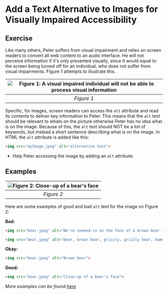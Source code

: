 # Add a Text Alternative to Images for Visually Impaired Accessibility
## Exercise

Like many others, Peter suffers from visual impairment and relies on screen readers to convert all web content to an audio interface. He will not perceive information if it's only presented visually, since it would equal to the screen being turned off for an individual, who does not suffer from visual impairments. Figure 1 attempts to illustrate this. 

| ![Figure 1: A visual impaired individual will not be able to process visual information](https://media.discordapp.net/attachments/363271799594811394/913012062492430366/PCCompare.jpg?width=1070&height=319) | 
|:--:| 
| *Figure 1*|

Specific, for images, screen readers can access the `alt` attribute and read its contents to deliver key information to Peter. This means that the `alt` text should be relevant to whats on the picture otherwise Peter has no idea what is on the image. Because of this, the `alt` text should NOT be a list of keywords, but instead a short sentence describing what is on the image. In HTML the `alt` attribute is added like this: 

```html
<img src="myImage.jpeg" alt="alternative text">
```

- Help Peter accessing the image by adding an `alt` attribute.

## Examples

|![Figure 2: _Close-up of a bear's face_](https://d1mdce1aauxocd.cloudfront.net/_imager/files/Example-Images/Landscape/36/bear_13bf39d392361437fc6b4a44b906c932.jpg) |
|:--:| 
| *Figure 2*|

Here are some examples of good and bad `alt` text for the image on Figure 2:

**Bad:**    
```html
<img src="bear.jpeg" alt="We're zoomed-in on the face of a brown bear – sometimes known as a grizzly – gazing majestically into the middle distance. Perhaps she's hungry, or has spotted a threat?">
```
```html
<img src="bear.jpeg" alt="bear, brown bear, grizzly, grizzly bear, mammal, carnivore">
```
**Okay:**    
```html
<img src="bear.jpeg" alt="Brown bear">
```
**Good:**    
```html
<img src="bear.jpeg" alt="Close-up of a bear's face">
```


*More examples can be found [here][1]*  

[1]: https://supercooldesign.co.uk/blog/how-to-write-good-alt-text
